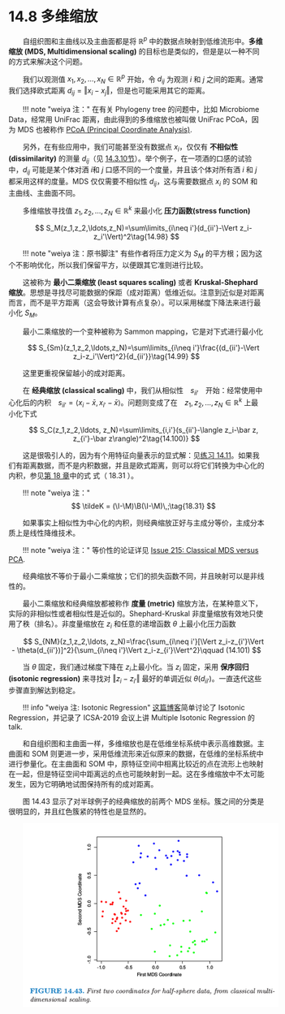# 14.8 多维缩放

<style>p{text-indent:2em;2}</style>

自组织图和主曲线以及主曲面都是将 $\mathbb{R}^p$ 中的数据点映射到低维流形中。**多维缩放 (MDS, Multidimensional scaling)** 的目标也是类似的，但是是以一种不同的方式来解决这个问题。

我们以观测值 $x_1, x_2,\ldots, x_N\in \mathbb{R}^p$ 开始，令 $d_{ij}$ 为观测 $i$ 和 $j$ 之间的距离。通常我们选择欧式距离 $d_{ij}=\Vert x_i-x_j\Vert$，但是也可能采用其它的距离。

!!! note "weiya 注："
    在有关 Phylogeny tree 的问题中，比如 Microbiome Data，经常用 UniFrac 距离，由此得到的多维缩放也被叫做 UniFrac PCoA，因为 MDS 也被称作 [PCoA (Principal Coordinate Analysis)](https://en.wikipedia.org/wiki/Multidimensional_scaling).

另外，在有些应用中，我们可能甚至没有数据点 $x_i$，仅仅有 **不相似性 (dissimilarity)** 的测量 $d_{ij}$（见 [14.3.10节](14.3-Cluster-Analysis/index.html)）。举个例子，在一项酒的口感的试验中，$d_{ij}$ 可能是某个体对酒 $i$和 $j$ 口感不同的一个度量，并且该个体对所有酒 $i$ 和 $j$ 都采用这样的度量。MDS 仅仅需要不相似性 $d_{ij}$，这与需要数据点 $x_i$ 的 SOM 和主曲线、主曲面不同。

多维缩放寻找值 $z_1,z_2,\ldots,z_N\in \mathbb{R}^k$ 来最小化 **压力函数(stress function)**

$$
S_M(z_1,z_2,\ldots,z_N)=\sum\limits_{i\neq i'}(d_{ii'}-\Vert z_i-z_i'\Vert)^2\tag{14.98}
$$

!!! note "weiya 注：原书脚注"
    有些作者将压力定义为 $S_M$ 的平方根；因为这个不影响优化，所以我们保留平方，以便跟其它准则进行比较。

这被称为 **最小二乘缩放 (least squares scaling)** 或者 **Kruskal-Shephard 缩放**。思想是寻找尽可能数据的保距（成对距离）低维近似。注意到近似是对距离而言，而不是平方距离（这会导致计算有点复杂）。可以采用梯度下降法来进行最小化 $S_M$。

最小二乘缩放的一个变种被称为 Sammon mapping，它是对下式进行最小化

$$
S_{Sm}(z_1,z_2,\ldots,z_N)=\sum\limits_{i\neq i'}\frac{(d_{ii'}-\Vert z_i-z_i'\Vert)^2}{d_{ii'}}\tag{14.99}
$$

这里更重视保留越小的成对距离。

在 **经典缩放 (classical scaling)** 中，我们从相似性　$s_{ii'}$　开始：经常使用中心化后的内积　$s_{ii'}=\langle x_i-\bar x,x_{i'}-\bar x\rangle$。问题则变成了在　$z_1,z_2,\ldots,z_N\in \mathbb{R}^k$ 上最小化下式

$$
S_C(z_1,z_2,\ldots, z_N)=\sum\limits_{i,i'}(s_{ii'}-\langle z_i-\bar z, z_{i'}-\bar z\rangle)^2\tag{14.100)}
$$

这是很吸引人的，因为有个用特征向量表示的显式解：见[练习 14.11](https://github.com/szcf-weiya/ESL-CN/issues/203)。如果我们有距离数据，而不是内积数据，并且是欧式距离，则可以将它们转换为中心化的内积，参见[第 18 章](/18-High-Dimensional-Problems/18.5-Classification-When-Features-are-Unavailable/index.html)中的式 式（ 18.31 ）。

!!! note "weiya 注："
    $$
    \tildeK = (\I-\M)\B(\I-\M)\,;\tag{18.31}
    $$

如果事实上相似性为中心化的内积，则经典缩放正好与主成分等价，主成分本质上是线性降维技术。

!!! note "weiya 注："
    等价性的论证详见 [Issue 215: Classical MDS versus PCA](https://github.com/szcf-weiya/ESL-CN/issues/215).

经典缩放不等价于最小二乘缩放；它们的损失函数不同，并且映射可以是非线性的。

最小二乘缩放和经典缩放都被称作 **度量 (metric)** 缩放方法，在某种意义下，实际的非相似性或者相似性是近似的。Shephard-Kruskal 非度量缩放有效地只使用了秩（排名）。非度量缩放在 $z_i$ 和任意的递增函数 $\theta$ 上最小化压力函数

$$
S_{NM}(z_1,z_2,\ldots, z_N)=\frac{\sum_{i\neq i'}[\Vert z_i-z_{i'}\Vert - \theta(d_{ii'})]^2}{\sum_{i\neq i'}\Vert z_i-z_{i'}\Vert^2}\qquad (14.101)
$$

当 $\theta$ 固定，我们通过梯度下降在 $z_i$上最小化。当 $z_i$ 固定，采用 **保序回归 (isotonic regression)** 来寻找对 $\Vert z_i-z_{i'}\Vert$ 最好的单调近似 $\theta(d_{ii'})$。一直迭代这些步骤直到解达到稳定。

!!! info "weiya 注: Isotonic Regression"
    [这篇博客](https://stats.hohoweiya.xyz/2020/02/20/multiple-isotonic-regression/)简单讨论了 Isotonic Regression，并记录了 ICSA-2019 会议上讲 Multiple Isotonic Regression 的 talk.

和自组织图和主曲面一样，多维缩放也是在低维坐标系统中表示高维数据。主曲面和 SOM 则更进一步，采用低维流形来近似原来的数据，在低维的坐标系统中进行参量化。在主曲面和 SOM 中，原特征空间中相离比较近的点在流形上也映射在一起，但是特征空间中距离远的点也可能映射到一起。这在多维缩放中不太可能发生，因为它明确地试图保持所有的成对距离。

图 14.43 显示了对半球例子的经典缩放的前两个 MDS 坐标。簇之间的分类是很明显的，并且红色簇紧的特性也是显然的。

![](../img/14/fig14.43.png)
